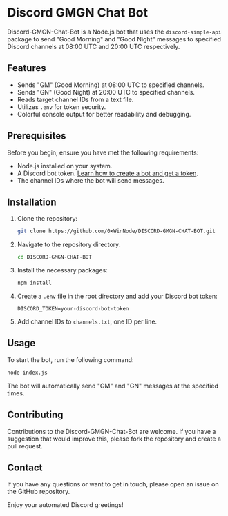 # Discord GMGN Chat Bot

Discord-GMGN-Chat-Bot is a Node.js bot that uses the `discord-simple-api` package to send "Good Morning" and "Good Night" messages to specified Discord channels at 08:00 UTC and 20:00 UTC respectively.

## Features

- Sends "GM" (Good Morning) at 08:00 UTC to specified channels.
- Sends "GN" (Good Night) at 20:00 UTC to specified channels.
- Reads target channel IDs from a text file.
- Utilizes `.env` for token security.
- Colorful console output for better readability and debugging.

## Prerequisites

Before you begin, ensure you have met the following requirements:

- Node.js installed on your system.
- A Discord bot token. [Learn how to create a bot and get a token](https://discord.com/developers/applications).
- The channel IDs where the bot will send messages.

## Installation

1. Clone the repository:
   ```sh
   git clone https://github.com/0xWinNode/DISCORD-GMGN-CHAT-BOT.git
   ```
2. Navigate to the repository directory:
   ```sh
   cd DISCORD-GMGN-CHAT-BOT
   ```
3. Install the necessary packages:
   ```sh
   npm install
   ```
4. Create a `.env` file in the root directory and add your Discord bot token:
   ```
   DISCORD_TOKEN=your-discord-bot-token
   ```
5. Add channel IDs to `channels.txt`, one ID per line.

## Usage

To start the bot, run the following command:

```sh
node index.js
```

The bot will automatically send "GM" and "GN" messages at the specified times.

## Contributing

Contributions to the Discord-GMGN-Chat-Bot are welcome. If you have a suggestion that would improve this, please fork the repository and create a pull request.

## Contact

If you have any questions or want to get in touch, please open an issue on the GitHub repository.

Enjoy your automated Discord greetings!
